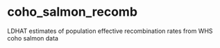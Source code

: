 # coho_salmon_recomb
LDHAT estimates of population effective recombination rates from WHS coho salmon data
